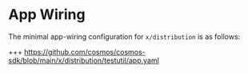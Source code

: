 # App Wiring

The minimal app-wiring configuration for `x/distribution` is as follows:

+++ https://github.com/cosmos/cosmos-sdk/blob/main/x/distribution/testutil/app.yaml
